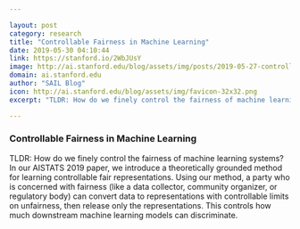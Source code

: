 ```yaml
---

layout: post
category: research
title: "Controllable Fairness in Machine Learning"
date: 2019-05-30 04:10:44
link: https://stanford.io/2WbJUsY
image: http://ai.stanford.edu/blog/assets/img/posts/2019-05-27-controllable-fairness/fair.png
domain: ai.stanford.edu
author: "SAIL Blog"
icon: http://ai.stanford.edu/blog/assets/img/favicon-32x32.png
excerpt: "TLDR: How do we finely control the fairness of machine learning systems? In our AISTATS 2019 paper, we introduce a theoretically grounded method for learning controllable fair representations. Using our method, a party who is concerned with fairness (like a data collector, community organizer, or regulatory body) can convert data to representations with controllable limits on unfairness, then release only the representations. This controls how much downstream machine learning models can discriminate."

---
```


### Controllable Fairness in Machine Learning

TLDR: How do we finely control the fairness of machine learning systems? In our AISTATS 2019 paper, we introduce a theoretically grounded method for learning controllable fair representations. Using our method, a party who is concerned with fairness (like a data collector, community organizer, or regulatory body) can convert data to representations with controllable limits on unfairness, then release only the representations. This controls how much downstream machine learning models can discriminate.